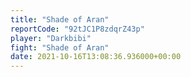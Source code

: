 ```yaml
---
title: "Shade of Aran"
reportCode: "92tJC1P8zdqrZ43p"
player: "Darkbibi"
fight: "Shade of Aran"
date: 2021-10-16T13:08:36.936000+00:00
---
```

